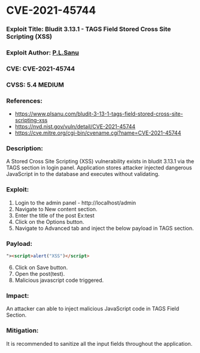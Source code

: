 # CVE-2021-45744

### Exploit Title: Bludit 3.13.1 - TAGS Field Stored Cross Site Scripting (XSS)
### Exploit Author: <a href="https://www.plsanu.com">P.L.Sanu</a>
### CVE: CVE-2021-45744
### CVSS: 5.4 MEDIUM
### References: 
- https://www.plsanu.com/bludit-3-13-1-tags-field-stored-cross-site-scripting-xss
- https://nvd.nist.gov/vuln/detail/CVE-2021-45744
- https://cve.mitre.org/cgi-bin/cvename.cgi?name=CVE-2021-45744

### Description:
A Stored Cross Site Scripting (XSS) vulnerability exists in bludit 3.13.1 via the TAGS section in login panel. Application stores attacker injected dangerous JavaScript in to the database and executes without validating.

### Exploit:
1. Login to the admin panel - http://localhost/admin
2. Navigate to New content section.
3. Enter the title of the post Ex:test
4. Click on the Options button.
5. Navigate to Advanced tab and inject the below payload in TAGS section.

### Payload:
```html
"><script>alert("XSS")</script>
```

6. Click on Save button.
7. Open the post(test).
8. Malicious javascript code triggered.

### Impact:
An attacker can able to inject malicious JavaScript code in TAGS Field Section.

### Mitigation:
It is recommended to sanitize all the input fields throughout the application.
